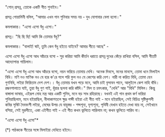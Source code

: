 "শোন্‌ প্রসন্ন, তোকে একটি গীত শুনাইব।"

প্রসন্ন গোয়ালিনী বলিল, "আমার এখন গান শুনিবার সময় নয় - দুধ যোগাবার বেলা হলো।"

কমলাকান্ত। "এসো এসো বঁধু এসো।"

প্রসন্ন। "ছি ছি ছি! আমি কি তোমার বঁধু?"

কমলাকান্ত। "বালাই! ষাট, তুমি কেন বঁধু হইতে যাইবে? আমার গীতে আছে" -

এসো এসো বঁধু এসো আধ আঁচরে বসো -
সুর করিয়া আমি কীর্ত্তন ধরাতে প্রসন্ন দুধের কেঁড়ে রাখিয়া বসিল, আমি গীতটি আদ্যোপান্ত গায়িলাম।

"এসো এসো বঁধু এসো আধ আঁচরে বসো,
নয়ন ভরিয়ে তোমায় দেখি।
অনেক দিবসে, মনের মানসে,
তোমা ধনে মিলাইল বিধি।
মণি নও মাণিক নও যে হার ক'রে গলে পরি
ফুল নও যে কেশের করি বেশ।
নারী না করিত বিধি, তোমা হেন গুণনিধি,
লইয়া ফিরিতাম দেশ দেশ।।
বঁধু তোমায় যখন পড়ে মনে,
আমি চাই বৃন্দাবন পানে,
আলুইলে কেশ নাহি বাঁধি।
রন্ধনশালাতে যাই, তুয়া বঁধু গুণ গাই,
ধূঁয়ার ছলনা করি কাঁদি।"
মিল ত চমৎকার, "দেখি" আর "বিধি" মিলিল। কিন্তু বাঙ্গালা ভাষায়, এইরূপ মোহ মন্ত্র আর একটি শুনিব, মনে বড় সাধ রহিয়াছে। যখনই এই গান প্রথম কর্ণ ভরিয়া শুনিয়াছিলাম, মনে হইয়াছিল, নীলাকাশতলে ক্ষুদ্র পক্ষী হইয়া এই গীত গাই - মনে হইয়াছিল, সেই বিচিত্র সৃষ্টিকুশলী কবির সৃষিট দৈববংশী লইয়া, মেঘের উপর যে বায়ুস্তর - শব্দশূন্য, দৃশ্যশূন্য, পৃথিবী যেখান হইতে দেখা যায় না, সেইখানে বসিয়া, সেই মুরলীতে, একা এইগীত গাই - এই গীত কখন ভুলিতে পারিলাম না; কখন ভুলিতে পারিব না।

"এসো এসো বঁধু এসো"*

(*) পাঠককে গীতের সঙ্গে মিলাইয়া দেখিতে হইবে।
